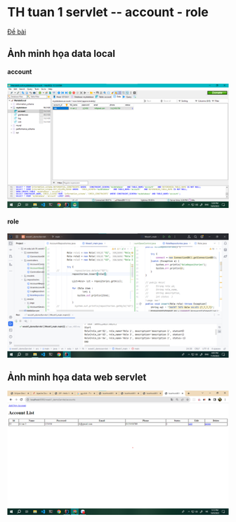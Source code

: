 # TH tuan 1 servlet -- account - role
[Đề bài ](./week1.pdf)
## Ảnh minh họa data local
#### account
![...](./images/img_data_account.png)
#### role
![...](./images/img_data_role.png)

## Ảnh minh họa data web servlet
![...](./images/img_data_web_account.png)
